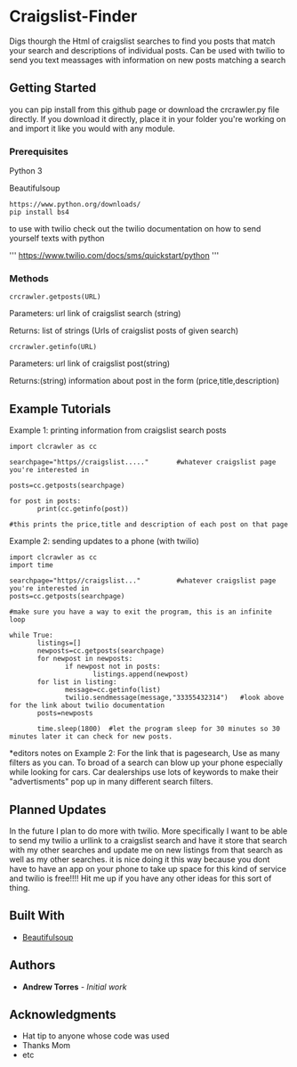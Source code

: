 # Craigslist-Finder

Digs thourgh the Html of craigslist searches to find you posts that match your search and descriptions of individual posts.  Can be used with twilio to send you text meassages with information on new posts matching a search

## Getting Started

you can pip install from this github page or download the crcrawler.py file directly. If you download it directly, place it in your folder you're working on and import it like you would with any module. 

### Prerequisites

Python 3

Beautifulsoup

```
https://www.python.org/downloads/
pip install bs4
```

to use with twilio check out the twilio documentation on how to send yourself texts with python

'''
https://www.twilio.com/docs/sms/quickstart/python
'''



### Methods



```
crcrawler.getposts(URL)
```

Parameters: url link of craigslist search (string)

Returns: list of strings (Urls of craigslist posts of given search)


```
crcrawler.getinfo(URL)
```

Parameters: url link of craigslist post(string)

Returns:(string) information about post in the form (price,title,description)


## Example Tutorials

Example 1: printing information from craigslist search posts

```
import clcrawler as cc

searchpage="https//craigslist....."       #whatever craigslist page you're interested in

posts=cc.getposts(searchpage)

for post in posts:
       print(cc.getinfo(post))

#this prints the price,title and description of each post on that page
```

Example 2: sending updates to a phone (with twilio)
```
import clcrawler as cc
import time

searchpage="https//craigslist..."         #whatever craigslist page you're interested in
posts=cc.getposts(searchpage)

#make sure you have a way to exit the program, this is an infinite loop

while True:
       listings=[]
       newposts=cc.getposts(searchpage)
       for newpost in newposts:
              if newpost not in posts:
                     listings.append(newpost)
       for list in listing:
              message=cc.getinfo(list)
              twilio.sendmessage(message,"33355432314")   #look above for the link about twilio documentation
       posts=newposts
       
       time.sleep(1800)  #let the program sleep for 30 minutes so 30 minutes later it can check for new posts.  
```

*editors notes on Example 2:
 For the link that is pagesearch, Use as many filters as you can. To broad of a search can blow up your phone especially while looking for cars.  Car dealerships use lots of keywords to make their "advertisments" pop up in many different search filters.

## Planned Updates

In the future I plan to do more with twilio. More specifically I want to be able to send my twilio a urllink to a craigslist search and have it store that search with my other searches and update me on new listings from that search as well as my other searches.  it is nice doing it this way because you dont have to have an app on your phone to take up space for this kind of service and twilio is free!!!!  Hit me up if you have any other ideas for this sort of thing.

## Built With

* [Beautifulsoup](https://www.crummy.com/software/BeautifulSoup/) 


## Authors

* **Andrew Torres** - *Initial work* 


## Acknowledgments

* Hat tip to anyone whose code was used
* Thanks Mom
* etc
       



